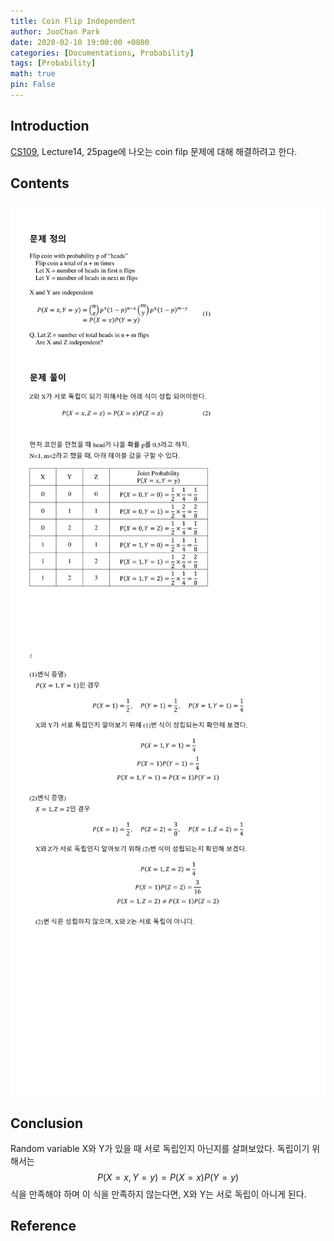 ```yaml
---
title: Coin Flip Independent
author: JooChan Park
date: 2020-02-10 19:00:00 +0800
categories: [Documentations, Probability]
tags: [Probability]
math: true
pin: False
---
```


## **Introduction**
[CS109](https://web.stanford.edu/class/archive/cs/cs109/cs109.1196/schedule.html), Lecture14, 25page에 나오는 coin filp 문제에 대해 해결하려고 한다.

## **Contents**
<img src='\assets\doc\Coin flip independent\Coin flip independent-1.png' width='900'>
<img src='\assets\doc\Coin flip independent\Coin flip independent-2.png' width='900'>

## **Conclusion**
Random variable X와 Y가 있을 때 서로 독립인지 아닌지를 살펴보았다. 독립이기 위해서는 $$P(X=x,Y=y)=P(X=x)P(Y=y)$$식을 만족해야 하며 이 식을 만족하지 않는다면, X와 Y는 서로 독립이 아니게 된다.

## **Reference**
